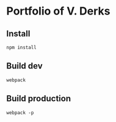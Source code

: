 # Portfolio of V. Derks

## Install
`npm install`

## Build dev
`webpack`

## Build production
`webpack -p`
